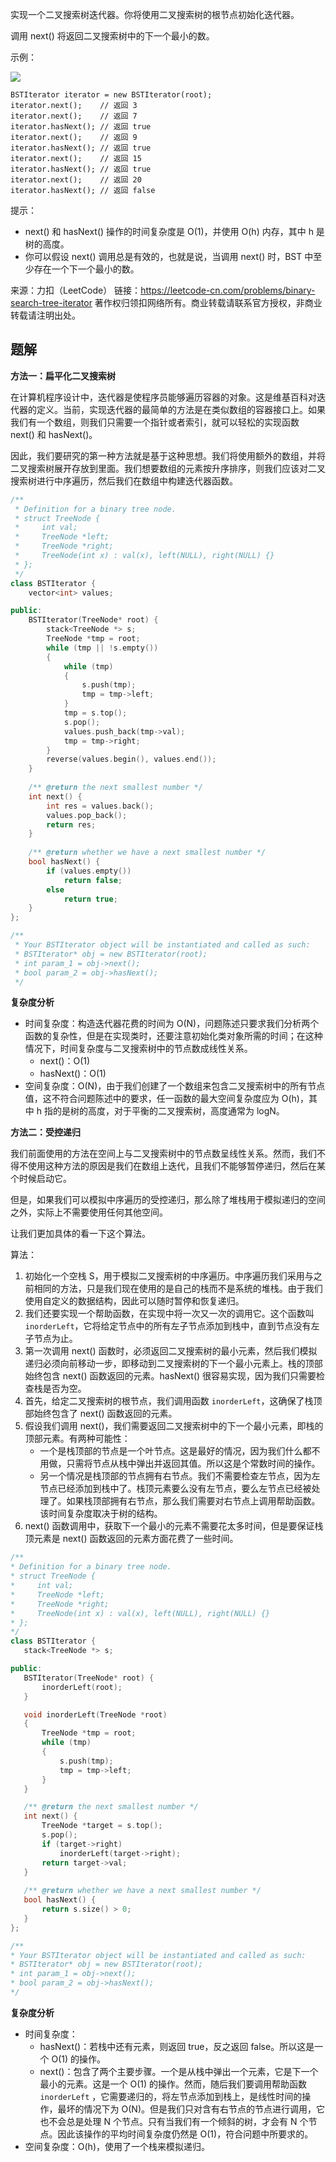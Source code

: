 实现一个二叉搜索树迭代器。你将使用二叉搜索树的根节点初始化迭代器。

调用 next() 将返回二叉搜索树中的下一个最小的数。

示例：

![](https://assets.leetcode-cn.com/aliyun-lc-upload/uploads/2018/12/25/bst-tree.png)

    BSTIterator iterator = new BSTIterator(root);
    iterator.next();    // 返回 3
    iterator.next();    // 返回 7
    iterator.hasNext(); // 返回 true
    iterator.next();    // 返回 9
    iterator.hasNext(); // 返回 true
    iterator.next();    // 返回 15
    iterator.hasNext(); // 返回 true
    iterator.next();    // 返回 20
    iterator.hasNext(); // 返回 false

提示：

+ next() 和 hasNext() 操作的时间复杂度是 O(1)，并使用 O(h) 内存，其中 h 是树的高度。
+ 你可以假设 next() 调用总是有效的，也就是说，当调用 next() 时，BST 中至少存在一个下一个最小的数。

来源：力扣（LeetCode）
链接：https://leetcode-cn.com/problems/binary-search-tree-iterator
著作权归领扣网络所有。商业转载请联系官方授权，非商业转载请注明出处。

## 题解

**方法一：扁平化二叉搜索树**

在计算机程序设计中，迭代器是使程序员能够遍历容器的对象。这是维基百科对迭代器的定义。当前，实现迭代器的最简单的方法是在类似数组的容器接口上。如果我们有一个数组，则我们只需要一个指针或者索引，就可以轻松的实现函数 next() 和 hasNext()。

因此，我们要研究的第一种方法就是基于这种思想。我们将使用额外的数组，并将二叉搜索树展开存放到里面。我们想要数组的元素按升序排序，则我们应该对二叉搜索树进行中序遍历，然后我们在数组中构建迭代器函数。

```c++
/**
 * Definition for a binary tree node.
 * struct TreeNode {
 *     int val;
 *     TreeNode *left;
 *     TreeNode *right;
 *     TreeNode(int x) : val(x), left(NULL), right(NULL) {}
 * };
 */
class BSTIterator {
    vector<int> values;

public:
    BSTIterator(TreeNode* root) {
        stack<TreeNode *> s;
        TreeNode *tmp = root;
        while (tmp || !s.empty())
        {
            while (tmp)
            {
                s.push(tmp);
                tmp = tmp->left;
            }
            tmp = s.top();
            s.pop();
            values.push_back(tmp->val);
            tmp = tmp->right;
        }
        reverse(values.begin(), values.end());
    }
    
    /** @return the next smallest number */
    int next() {
        int res = values.back();
        values.pop_back();
        return res;
    }
    
    /** @return whether we have a next smallest number */
    bool hasNext() {
        if (values.empty())
            return false;
        else
            return true;
    }
};

/**
 * Your BSTIterator object will be instantiated and called as such:
 * BSTIterator* obj = new BSTIterator(root);
 * int param_1 = obj->next();
 * bool param_2 = obj->hasNext();
 */
 ```

**复杂度分析**

+ 时间复杂度：构造迭代器花费的时间为 O(N)，问题陈述只要求我们分析两个函数的复杂性，但是在实现类时，还要注意初始化类对象所需的时间；在这种情况下，时间复杂度与二叉搜索树中的节点数成线性关系。
    + next()：O(1)
    + hasNext()：O(1)
+ 空间复杂度：O(N)，由于我们创建了一个数组来包含二叉搜索树中的所有节点值，这不符合问题陈述中的要求，任一函数的最大空间复杂度应为 O(h)，其中 h 指的是树的高度，对于平衡的二叉搜索树，高度通常为 logN。

**方法二：受控递归**

我们前面使用的方法在空间上与二叉搜索树中的节点数呈线性关系。然而，我们不得不使用这种方法的原因是我们在数组上迭代，且我们不能够暂停递归，然后在某个时候启动它。

但是，如果我们可以模拟中序遍历的受控递归，那么除了堆栈用于模拟递归的空间之外，实际上不需要使用任何其他空间。

让我们更加具体的看一下这个算法。

算法：

1. 初始化一个空栈 S，用于模拟二叉搜索树的中序遍历。中序遍历我们采用与之前相同的方法，只是我们现在使用的是自己的栈而不是系统的堆栈。由于我们使用自定义的数据结构，因此可以随时暂停和恢复递归。
2. 我们还要实现一个帮助函数，在实现中将一次又一次的调用它。这个函数叫 `inorderLeft`，它将给定节点中的所有左子节点添加到栈中，直到节点没有左子节点为止。
3. 第一次调用 next() 函数时，必须返回二叉搜索树的最小元素，然后我们模拟递归必须向前移动一步，即移动到二叉搜索树的下一个最小元素上。栈的顶部始终包含 next() 函数返回的元素。hasNext() 很容易实现，因为我们只需要检查栈是否为空。
4. 首先，给定二叉搜索树的根节点，我们调用函数 `inorderLeft`，这确保了栈顶部始终包含了 next() 函数返回的元素。
5. 假设我们调用 next()，我们需要返回二叉搜索树中的下一个最小元素，即栈的顶部元素。有两种可能性：
    + 一个是栈顶部的节点是一个叶节点。这是最好的情况，因为我们什么都不用做，只需将节点从栈中弹出并返回其值。所以这是个常数时间的操作。
    + 另一个情况是栈顶部的节点拥有右节点。我们不需要检查左节点，因为左节点已经添加到栈中了。栈顶元素要么没有左节点，要么左节点已经被处理了。如果栈顶部拥有右节点，那么我们需要对右节点上调用帮助函数。该时间复杂度取决于树的结构。
6. next() 函数调用中，获取下一个最小的元素不需要花太多时间，但是要保证栈顶元素是 next() 函数返回的元素方面花费了一些时间。

 ```c++
/**
 * Definition for a binary tree node.
 * struct TreeNode {
 *     int val;
 *     TreeNode *left;
 *     TreeNode *right;
 *     TreeNode(int x) : val(x), left(NULL), right(NULL) {}
 * };
 */
class BSTIterator {
    stack<TreeNode *> s;

public:
    BSTIterator(TreeNode* root) {
        inorderLeft(root);
    }

    void inorderLeft(TreeNode *root)
    {
        TreeNode *tmp = root;
        while (tmp)
        {
            s.push(tmp);
            tmp = tmp->left;
        }
    }

    /** @return the next smallest number */
    int next() {
        TreeNode *target = s.top();
        s.pop();
        if (target->right)
            inorderLeft(target->right);
        return target->val;
    }
    
    /** @return whether we have a next smallest number */
    bool hasNext() {
        return s.size() > 0;
    }
};

/**
 * Your BSTIterator object will be instantiated and called as such:
 * BSTIterator* obj = new BSTIterator(root);
 * int param_1 = obj->next();
 * bool param_2 = obj->hasNext();
 */
 ```

**复杂度分析**

+ 时间复杂度：
    + hasNext()：若栈中还有元素，则返回 true，反之返回 false。所以这是一个 O(1) 的操作。
    + next()：包含了两个主要步骤。一个是从栈中弹出一个元素，它是下一个最小的元素。这是一个 O(1) 的操作。然而，随后我们要调用帮助函数 `inorderLeft` ，它需要递归的，将左节点添加到栈上，是线性时间的操作，最坏的情况下为 O(N)。但是我们只对含有右节点的节点进行调用，它也不会总是处理 N 个节点。只有当我们有一个倾斜的树，才会有 N 个节点。因此该操作的平均时间复杂度仍然是 O(1)，符合问题中所要求的。
+ 空间复杂度：O(h)，使用了一个栈来模拟递归。
